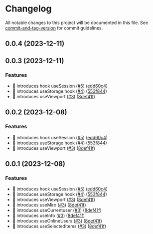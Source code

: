 # Changelog

All notable changes to this project will be documented in this file. See [commit-and-tag-version](https://github.com/absolute-version/commit-and-tag-version) for commit guidelines.

## 0.0.4 (2023-12-11)

## 0.0.3 (2023-12-11)


### Features

* 🎸 introduces hook useSession ([#5](https://github.com/miroapp/miro-react-hooks/issues/5)) ([edd60c4](https://github.com/miroapp/miro-react-hooks/commit/edd60c4d0a4d76c39dff05a86d195f278becce6f))
* 🎸 introduces useStorage hook ([#4](https://github.com/miroapp/miro-react-hooks/issues/4)) ([553f844](https://github.com/miroapp/miro-react-hooks/commit/553f844bc88a8e9cf5c881742ffe843674f97bd3))
* 🎸 introduces useViewport ([#3](https://github.com/miroapp/miro-react-hooks/issues/3)) ([8def41f](https://github.com/miroapp/miro-react-hooks/commit/8def41ffff0c88f32543709b42545385d3391379))

## 0.0.2 (2023-12-08)


### Features

* 🎸 introduces hook useSession ([#5](https://github.com/miroapp/miro-react-hooks/issues/5)) ([edd60c4](https://github.com/miroapp/miro-react-hooks/commit/edd60c4d0a4d76c39dff05a86d195f278becce6f))
* 🎸 introduces useStorage hook ([#4](https://github.com/miroapp/miro-react-hooks/issues/4)) ([553f844](https://github.com/miroapp/miro-react-hooks/commit/553f844bc88a8e9cf5c881742ffe843674f97bd3))
* 🎸 introduces useViewport ([#3](https://github.com/miroapp/miro-react-hooks/issues/3)) ([8def41f](https://github.com/miroapp/miro-react-hooks/commit/8def41ffff0c88f32543709b42545385d3391379))

## 0.0.1 (2023-12-08)


### Features

* 🎸 introduces hook useSession ([#5](https://github.com/miroapp/miro-react-hooks/issues/5)) ([edd60c4](https://github.com/miroapp/miro-react-hooks/commit/edd60c4d0a4d76c39dff05a86d195f278becce6f))
* 🎸 introduces useStorage hook ([#4](https://github.com/miroapp/miro-react-hooks/issues/4)) ([553f844](https://github.com/miroapp/miro-react-hooks/commit/553f844bc88a8e9cf5c881742ffe843674f97bd3))
* 🎸 introduces useViewport ([#3](https://github.com/miroapp/miro-react-hooks/issues/3)) ([8def41f](https://github.com/miroapp/miro-react-hooks/commit/8def41ffff0c88f32543709b42545385d3391379))
* 🎸 introduces useMiro ([#3](https://github.com/miroapp/miro-react-hooks/issues/3)) ([8def41f](https://github.com/miroapp/miro-react-hooks/commit/8def41ffff0c88f32543709b42545385d3391379))
* 🎸 introduces useCurrentuser ([#3](https://github.com/miroapp/miro-react-hooks/issues/3)) ([8def41f](https://github.com/miroapp/miro-react-hooks/commit/8def41ffff0c88f32543709b42545385d3391379))
* 🎸 introduces useInfo ([#3](https://github.com/miroapp/miro-react-hooks/issues/3)) ([8def41f](https://github.com/miroapp/miro-react-hooks/commit/8def41ffff0c88f32543709b42545385d3391379))
* 🎸 introduces useOnlineUsers ([#3](https://github.com/miroapp/miro-react-hooks/issues/3)) ([8def41f](https://github.com/miroapp/miro-react-hooks/commit/8def41ffff0c88f32543709b42545385d3391379))
* 🎸 introduces useSelectedItems ([#3](https://github.com/miroapp/miro-react-hooks/issues/3)) ([8def41f](https://github.com/miroapp/miro-react-hooks/commit/8def41ffff0c88f32543709b42545385d3391379))